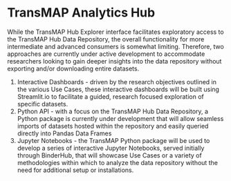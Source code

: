# TransMAP Analytics Hub

While the TransMAP Hub Explorer interface facilitates exploratory access to the TransMAP Hub Data Repository, the overall functionality for more intermediate and advanced consumers is somewhat limiting. Therefore, two approaches are currently under active development to accommodate researchers looking to gain deeper insights into the data repository without exporting and/or downloading entire datasets.

1. Interactive Dashboards - driven by the research objectives outlined in the various Use Cases, these interactive dashboards will be built using Streamlit.io to facilitate a guided, research focused exploration of specific datasets.
2. Python API - with a focus on the TransMAP Hub Data Repository, a Python package is currently under development that will allow seamless imports of datasets hosted within the repository and easily queried directly into Pandas Data Frames
3. Jupyter Notebooks - the TransMAP Python package will be used to develop a series of interactive Jupyter Notebooks, served initially through BinderHub, that will showcase Use Cases or a variety of methodologies within which to analyze the data repository without the need for additional setup or installations.

